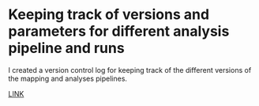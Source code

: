 # Keeping track of versions and parameters for different analysis pipeline and runs

I created a version control log for keeping track of the different versions of the mapping and analyses pipelines.

[LINK](https://github.com/epigeneticstoocean/2017OAExp_Oysters/tree/master/version_info)
